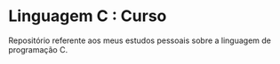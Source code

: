 # Linguagem C : Curso

Repositório referente aos meus estudos pessoais sobre a linguagem de programação C.
